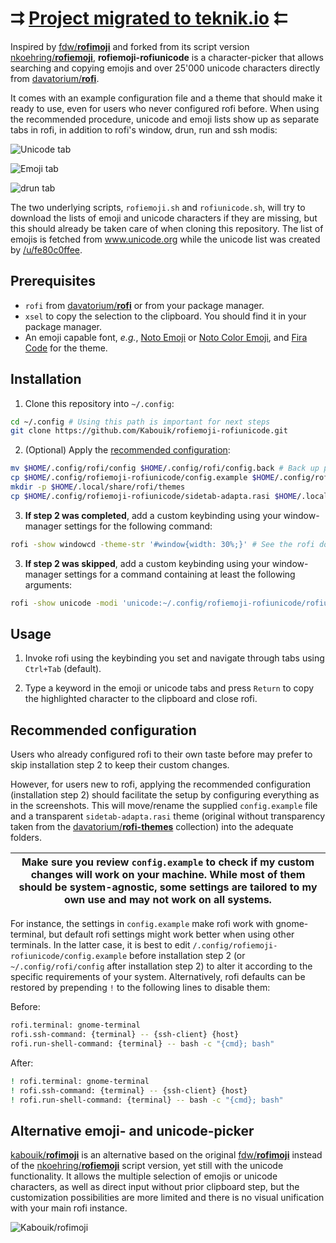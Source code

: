 # ⮆ [Project migrated to teknik.io](https://git.teknik.io/matf/rofiemoji-rofiunicode) ⮄

Inspired by [fdw/**rofimoji**](https://github.com/fdw/rofimoji) and forked from its script version [nkoehring/**rofiemoji**](https://github.com/nkoehring/rofiemoji), **rofiemoji-rofiunicode** is a character-picker that allows searching and copying emojis and over 25'000 unicode characters directly from [davatorium/**rofi**](https://github.com/davatorium/rofi).

It comes with an example configuration file and a theme that should make it ready to use, even for users who never configured rofi before. When using the recommended procedure, unicode and emoji lists show up as separate tabs in rofi, in addition to rofi's window, drun, run and ssh modis:

![Unicode tab](https://git.teknik.io/matf/rofiemoji-rofiunicode/media/branch/master/screenshots/unicode.png?raw=true)

![Emoji tab](https://git.teknik.io/matf/rofiemoji-rofiunicode/media/branch/master/screenshots/emoji.png?raw=true)

![drun tab](https://git.teknik.io/matf/rofiemoji-rofiunicode/media/branch/master/screenshots/drun.png?raw=true)


The two underlying scripts, `rofiemoji.sh` and `rofiunicode.sh`, will try to download the lists of emoji and unicode characters if they are missing, but this should already be taken care of when cloning this repository. The list of emojis is fetched from www.unicode.org while the unicode list was created by [/u/fe80c0ffee](https://www.reddit.com/r/unixporn/comments/7zqkov/oc_i_mad_a_rofi_emoji_picker_and_i_feel_bad_about/duqls53?utm_source=share&utm_medium=web2x).

## Prerequisites

 * `rofi` from [davatorium/**rofi**](https://github.com/davatorium/rofi) or from your package manager.
 * `xsel` to copy the selection to the clipboard. You should find it in your package manager.
 * An emoji capable font, *e.g.*, [Noto Emoji](https://www.google.com/get/noto/#emoji-zsye) or [Noto Color Emoji](https://www.google.com/get/noto/#emoji-zsye-color), and [Fira Code](https://github.com/tonsky/FiraCode) for the theme.

## Installation

1. Clone this repository into `~/.config`:
 ```bash
 cd ~/.config # Using this path is important for next steps
 git clone https://github.com/Kabouik/rofiemoji-rofiunicode.git
 ```

2. (Optional) Apply the [recommended configuration](https://github.com/Kabouik/rofiemoji-rofiunicode#recommended-configuration):

 ```bash
 mv $HOME/.config/rofi/config $HOME/.config/rofi/config.back # Back up previous rofi configuration, if any
 cp $HOME/.config/rofiemoji-rofiunicode/config.example $HOME/.config/rofi/config # Apply the supplied configuration
 mkdir -p $HOME/.local/share/rofi/themes
 cp $HOME/.config/rofiemoji-rofiunicode/sidetab-adapta.rasi $HOME/.local/share/rofi/themes/ # Provide customized sidetab-adapta.rasi theme
 ```

3. **If step 2 was completed**, add a custom keybinding using your window-manager settings for the following command:

 ```sh
 rofi -show windowcd -theme-str '#window{width: 30%;}' # See the rofi documentation for details
 ```

3. **If step 2 was skipped**, add a custom keybinding using your window-manager settings for a command containing at least the following arguments:

 ```sh
 rofi -show unicode -modi 'unicode:~/.config/rofiemoji-rofiunicode/rofiunicode.sh,emoji:~/.config/rofiemoji-rofiunicode/rofiemoji.sh' -theme-str '#window{width: 30%;}'
 ```

## Usage

1. Invoke rofi using the keybinding you set and navigate through tabs using `Ctrl+Tab` (default).

2. Type a keyword in the emoji or unicode tabs and press `Return` to copy the highlighted character to the clipboard and close rofi.

## Recommended configuration
Users who already configured rofi to their own taste before may prefer to skip installation step 2 to keep their custom changes.

However, for users new to rofi, applying the recommended configuration (installation step 2) should facilitate the setup by configuring everything as in the screenshots. This will move/rename the supplied `config.example` file and a transparent `sidetab-adapta.rasi` theme (original without transparency taken from the [davatorium/**rofi-themes**](https://raw.githubusercontent.com/davatorium/rofi-themes/master/User%20Themes/sidetab-adapta.rasi) collection) into the adequate folders.

| Make sure you review `config.example` to check if my custom changes will work on your machine. While most of them should be system-agnostic, some settings are tailored to my own use and may not work on all systems. |
| --- |

For instance, the settings in `config.example` make rofi work with gnome-terminal, but default rofi settings might work better when using other terminals. In the latter case, it is best to edit `/.config/rofiemoji-rofiunicode/config.example` before installation step 2 (or `~/.config/rofi/config` after installation step 2) to alter it according to the specific requirements of your system. Alternatively, rofi defaults can be restored by prepending `!` to the following lines to disable them:

Before:
```sh
rofi.terminal: gnome-terminal
rofi.ssh-command: {terminal} -- {ssh-client} {host}
rofi.run-shell-command: {terminal} -- bash -c "{cmd}; bash"
```

After:

```sh
! rofi.terminal: gnome-terminal
! rofi.ssh-command: {terminal} -- {ssh-client} {host}
! rofi.run-shell-command: {terminal} -- bash -c "{cmd}; bash"
```

## Alternative emoji- and unicode-picker

[kabouik/**rofimoji**](https://github.com/Kabouik/rofimoji) is an alternative based on the original [fdw/**rofimoji**](https://github.com/fdw/rofimoji) instead of the [nkoehring/**rofiemoji**](https://github.com/nkoehring/rofiemoji) script version, yet still with the unicode functionality. It allows the multiple selection of emojis or unicode characters, as well as direct input without prior clipboard step, but the customization possibilities are more limited and there is no visual unification with your main rofi instance.

![Kabouik/rofimoji](https://github.com/Kabouik/rofimoji/raw/master/screenshot-fork.png?raw=true)
